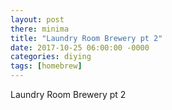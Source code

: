 ```yaml
---
layout: post
there: minima
title: "Laundry Room Brewery pt 2"
date: 2017-10-25 06:00:00 -0000
categories: diying
tags: [homebrew]
---
```



Laundry Room Brewery pt 2
